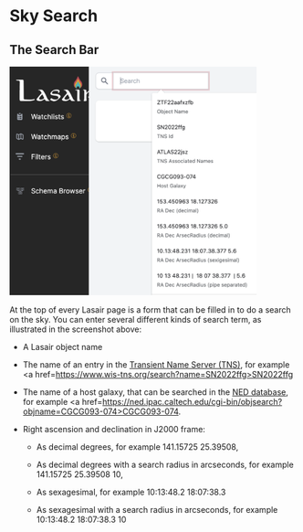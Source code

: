 # Sky Search

## The Search Bar

<img src="../_images/search/searchbar.png" height="400px"/>

At the top of every Lasair page is a form that can be filled in to do a search 
on the sky. You can enter several different kinds of search term, as illustrated
in the screenshot above:

- A Lasair object name

- The name of an entry in the 
<a href=https://www.wis-tns.org/>Transient Name Server (TNS)</a>, for example 
<a href=https://www.wis-tns.org/search?name=SN2022ffg>SN2022ffg</a>

- The name of a host galaxy, that can be searched in the 
<a href=https://ned.ipac.caltech.edu/>NED database</a>, for example
<a href=https://ned.ipac.caltech.edu/cgi-bin/objsearch?objname=CGCG093-074>CGCG093-074</a>.

- Right ascension and declination in J2000 frame:

    - As decimal degrees, for example 141.15725 25.39508,

    - As decimal degrees with a search radius in arcseconds, for example 141.15725 25.39508 10,

    - As sexagesimal, for example 10:13:48.2 18:07:38.3

    - As sexagesimal with a search radius in arcseconds, for example 10:13:48.2 18:07:38.3 10
